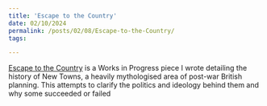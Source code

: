```yaml
---
title: 'Escape to the Country'
date: 02/10/2024
permalink: /posts/02/08/Escape-to-the-Country/
tags:

---
```


[Escape to the Country](https://www.worksinprogress.news/p/escape-to-the-country)
is a Works in Progress piece I wrote detailing the history of New Towns, a heavily mythologised area of post-war
British planning. This attempts to clarify the politics and ideology behind them and why some succeeded or failed

